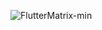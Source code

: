 ![FlutterMatrix-min](https://user-images.githubusercontent.com/53788311/87180382-6a1c6300-c31b-11ea-803c-afc92b82e183.gif)
